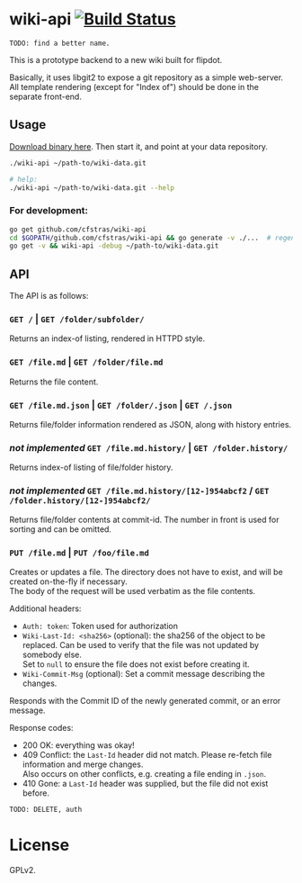 # wiki-api [![Build Status](https://travis-ci.org/cfstras/wiki-api.svg?branch=master)](https://travis-ci.org/cfstras/wiki-api)
`TODO: find a better name.`

This is a prototype backend to a new wiki built for flipdot.

Basically, it uses libgit2 to expose a git repository as a simple web-server.
All template rendering (except for "Index of") should be done in the separate front-end.

## Usage

[Download binary here](https://github.com/cfstras/wiki-api/releases). Then start it, and point at your data repository.
```bash
./wiki-api ~/path-to/wiki-data.git

# help:
./wiki-api ~/path-to/wiki-data.git --help
```

### For development:
```bash
go get github.com/cfstras/wiki-api
cd $GOPATH/github.com/cfstras/wiki-api && go generate -v ./...  # regenerate asset files if you changed them
go get -v && wiki-api -debug ~/path-to/wiki-data.git
```

## API
The API is as follows:

### `GET /`  |  `GET /folder/subfolder/`  
Returns an index-of listing, rendered in HTTPD style.

### `GET /file.md`  |  `GET /folder/file.md`  
Returns the file content.

### `GET /file.md.json`  |  `GET /folder/.json` | `GET /.json`  
Returns file/folder information rendered as JSON, along with history entries.

### _not implemented_ `GET /file.md.history/`  |  `GET /folder.history/`  
Returns index-of listing of file/folder history.

### _not implemented_ `GET /file.md.history/[12-]954abcf2` / `GET /folder.history/[12-]954abcf2/`  
Returns file/folder contents at commit-id. The number in front is used for sorting and
can be omitted.

### `PUT /file.md` | `PUT /foo/file.md`
Creates or updates a file. The directory does not have to exist, and will be created on-the-fly if necessary.  
The body of the request will be used verbatim as the file contents.

Additional headers:  

- `Auth: token`: Token used for authorization
- `Wiki-Last-Id: <sha256>` (optional): the sha256 of the object to be replaced.
  Can be used to verify that the file was not updated by somebody else.  
  Set to `null` to ensure the file does not exist before creating it.
- `Wiki-Commit-Msg` (optional): Set a commit message describing the changes.

Responds with the Commit ID of the newly generated commit, or an error message.

Response codes:

- 200 OK: everything was okay!
- 409 Conflict: the `Last-Id` header did not match. Please re-fetch file information and merge changes.  
    Also occurs on other conflicts, e.g. creating a file ending in `.json`.
- 410 Gone: a `Last-Id` header was supplied, but the file did not exist before.


`TODO: DELETE, auth`

# License
GPLv2.
